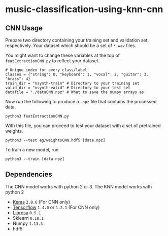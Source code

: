 # music-classification-using-knn-cnn
## CNN Usage

Prepare two directory containing your training set and validation set, respectively. Your dataset which should be a set of `*.wav` files.

You might want to change these variables at the top of `featExtractionCNN.py` to reflect your dataset.
```
# Unique index for every class/label
classes = {"string": 0, "keyboard": 1, "vocal": 2, "guitar": 3, "brass": 4}
train_dir = "nsynth-train" # Directory to your training set 
valid_dir = "nsynth-valid" # Directory to your test set
datafile = "./dataCNN.npz" # What to save the numpy arrays as
```
Now run the following to produce a `.npz` file that contains the processed data. 
```
python3 featExtractionCNN.py
```

With this file, you can proceed to test your dataset with a set of pretrained weights.
```
python3 --test eg/weightsCNN.hdf5 [data.npz]
```
To train a new model, run
```
python3 --train [data.npz]
```


## Dependencies
The CNN model works with python 2 or 3.
The KNN model works with python 2
- [Keras](https://keras.io/) `2.0.6` (For CNN only)
- [Tensorflow](https://www.tensorflow.org/) `1.4.0` or `1.2.1` (For CNN only)
- [Librosa](http://librosa.github.io/) `0.5.1`
- Sklearn `0.18.1`
- Numpy `1.13.3`
- hdf5
